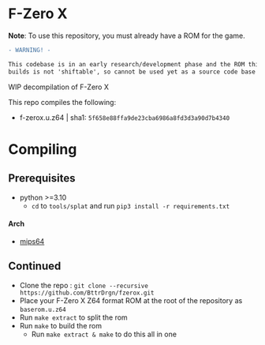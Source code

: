 # F-Zero X

**Note**: To use this repository, you must already have a ROM for the game.

```diff
- WARNING! -

This codebase is in an early research/development phase and the ROM this repository
builds is not 'shiftable', so cannot be used yet as a source code base for general changes.
```

WIP decompilation of F-Zero X

This repo compiles the following:
- f-zerox.u.z64 | sha1: `5f658e88ffa9de23cba6986a8fd3d3a90d7b4340`
# Compiling
## Prerequisites
- python >=3.10
	- `cd` to `tools/splat` and run `pip3 install -r requirements.txt`
#### Arch
- [mips64](https://aur.archlinux.org/packages/mips64-elf-binutils)

## Continued

- Clone the repo : `git clone --recursive https://github.com/BttrDrgn/fzerox.git`
- Place your F-Zero X Z64 format ROM at the root of the repository as `baserom.u.z64`
- Run `make extract` to split the rom
- Run `make` to build the rom
    - Run `make extract & make` to do this all in one